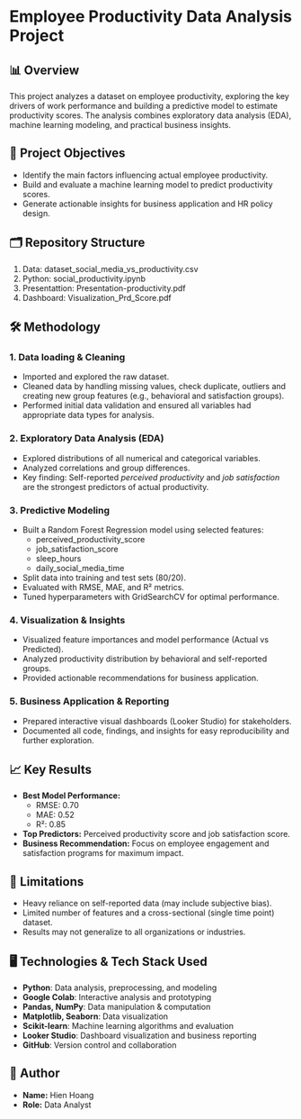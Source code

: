 # Employee Productivity Data Analysis Project

## 📊 Overview

This project analyzes a dataset on employee productivity, exploring the key drivers of work performance and building a predictive model to estimate productivity scores. The analysis combines exploratory data analysis (EDA), machine learning modeling, and practical business insights.

## 🎯 Project Objectives

- Identify the main factors influencing actual employee productivity.
- Build and evaluate a machine learning model to predict productivity scores.
- Generate actionable insights for business application and HR policy design.

## 🗂️ Repository Structure

1. Data: dataset_social_media_vs_productivity.csv
2. Python: social_productivity.ipynb
3. Presentattion: Presentation-productivity.pdf
4. Dashboard: Visualization_Prd_Score.pdf

## 🛠️ Methodology
### 1. **Data loading & Cleaning**
- Imported and explored the raw dataset.
- Cleaned data by handling missing values, check duplicate, outliers and creating new group features (e.g., behavioral and satisfaction groups).
- Performed initial data validation and ensured all variables had appropriate data types for analysis.

### 2. **Exploratory Data Analysis (EDA)**
- Explored distributions of all numerical and categorical variables.
- Analyzed correlations and group differences.
- Key finding: Self-reported *perceived productivity* and *job satisfaction* are the strongest predictors of actual productivity.

### 3. **Predictive Modeling**
- Built a Random Forest Regression model using selected features:  
  - perceived_productivity_score  
  - job_satisfaction_score  
  - sleep_hours  
  - daily_social_media_time
- Split data into training and test sets (80/20).
- Evaluated with RMSE, MAE, and R² metrics.
- Tuned hyperparameters with GridSearchCV for optimal performance.

### 4. **Visualization & Insights**
- Visualized feature importances and model performance (Actual vs Predicted).
- Analyzed productivity distribution by behavioral and self-reported groups.
- Provided actionable recommendations for business application.

### 5. **Business Application & Reporting**
- Prepared interactive visual dashboards (Looker Studio) for stakeholders.
- Documented all code, findings, and insights for easy reproducibility and further exploration.

## 📈 Key Results

- **Best Model Performance:**  
  - RMSE: 0.70  
  - MAE: 0.52  
  - R²: 0.85
- **Top Predictors:** Perceived productivity score and job satisfaction score.
- **Business Recommendation:** Focus on employee engagement and satisfaction programs for maximum impact.

## 🚧 Limitations

- Heavy reliance on self-reported data (may include subjective bias).
- Limited number of features and a cross-sectional (single time point) dataset.
- Results may not generalize to all organizations or industries.

## 🖥️ Technologies & Tech Stack Used

- **Python**: Data analysis, preprocessing, and modeling
- **Google Colab**: Interactive analysis and prototyping
- **Pandas, NumPy**: Data manipulation & computation
- **Matplotlib, Seaborn**: Data visualization
- **Scikit-learn**: Machine learning algorithms and evaluation
- **Looker Studio**: Dashboard visualization and business reporting
- **GitHub**: Version control and collaboration

## 👤 Author

- **Name:** Hien Hoang
- **Role:** Data Analyst
